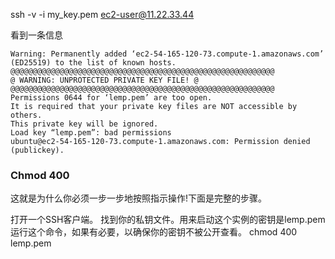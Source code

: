 ssh -v -i my_key.pem ec2-user@11.22.33.44

看到一条信息

```
Warning: Permanently added ‘ec2-54-165-120-73.compute-1.amazonaws.com’ (ED25519) to the list of known hosts.
@@@@@@@@@@@@@@@@@@@@@@@@@@@@@@@@@@@@@@@@@@@@@@@@@@@@@@@@@@@
@ WARNING: UNPROTECTED PRIVATE KEY FILE! @
@@@@@@@@@@@@@@@@@@@@@@@@@@@@@@@@@@@@@@@@@@@@@@@@@@@@@@@@@@@
Permissions 0644 for ‘lemp.pem’ are too open.
It is required that your private key files are NOT accessible by others.
This private key will be ignored.
Load key “lemp.pem”: bad permissions
ubuntu@ec2-54-165-120-73.compute-1.amazonaws.com: Permission denied (publickey).
```

### Chmod 400
这就是为什么你必须一步一步地按照指示操作!下面是完整的步骤。

打开一个SSH客户端。
找到你的私钥文件。用来启动这个实例的密钥是lemp.pem
运行这个命令，如果有必要，以确保你的密钥不被公开查看。
chmod 400 lemp.pem